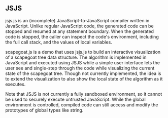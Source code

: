 JSJS
----

jsjs.js is an (incomplete) JavaScript-to-JavaScript compiler written
in JavaScript.  Unlike regular JavaScript code, the generated code can
be stopped and resumed at any statement boundary.  When the generated
code is stopped, the caller can inspect the code's environment,
including the full call stack, and the values of local variables.

scapegoat.js is a demo that uses jsjs.js to build an interactive
visualization of a scapegoat tree data structure.  The algorithm is
implemented in JavaScript and executed using JSJS while a simple user
interface lets the user see and single-step through the code while
visualizing the current state of the scapegoat tree.  Though not
currently implemented, the idea is to extend the visualization to also
show the local state of the algorithm as it executes.

Note that JSJS is not currently a fully sandboxed environment, so it
cannot be used to securely execute untrusted JavaScript.  While the
global environment is controlled, compiled code can still access and
modify the prototypes of global types like string.

